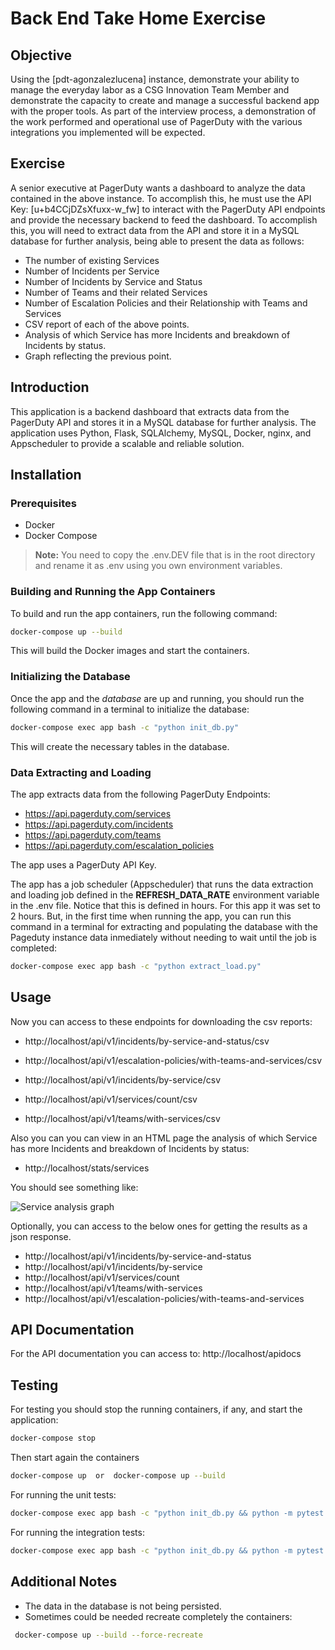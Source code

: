 # Back End Take Home Exercise

## Objective

Using the [pdt-agonzalezlucena] instance, demonstrate your ability to manage the everyday labor as a CSG Innovation Team Member and demonstrate the capacity to create and manage a successful backend app with the proper tools. As part of the interview process, a demonstration of the work performed and operational use of PagerDuty with the various integrations you implemented will be expected.

## Exercise

A senior executive at PagerDuty wants a dashboard to analyze the data contained in the above instance. To accomplish this, he must use the  API Key: [u+b4CCjDZsXfuxx-w_fw] to interact with the PagerDuty API endpoints and provide the necessary backend to feed the dashboard. To accomplish this, you will need to extract data from the API and store it in a MySQL database for further analysis, being able to present the data as follows:

* The number of existing Services
* Number of Incidents per Service
* Number of Incidents by Service and Status
* Number of Teams and their related Services
* Number of Escalation Policies and their Relationship with Teams and Services
* CSV report of each of the above points.
* Analysis of which Service has more Incidents and breakdown of Incidents by status.
* Graph reflecting the previous point.

## Introduction

This application is a backend dashboard that extracts data from the PagerDuty API and stores it in a MySQL database for further analysis. The application uses Python, Flask, SQLAlchemy, MySQL, Docker, nginx, and Appscheduler to provide a scalable and reliable solution.

## Installation

### Prerequisites

* Docker
* Docker Compose

> **Note:** You need to copy the .env.DEV file that is in the root directory and rename it as .env using you own environment variables.

 

### Building and Running the App Containers

To build and run the app containers, run the following command:
```bash
docker-compose up --build
```
This will build the Docker images and start the containers.

###  Initializing the Database
Once the app and the *database* are up and running, you should run the following command in a terminal to initialize the database:

```bash
docker-compose exec app bash -c "python init_db.py"
```
This will create the necessary tables in the database.

### Data Extracting and Loading
The app extracts data from the following PagerDuty Endpoints:

- https://api.pagerduty.com/services
- https://api.pagerduty.com/incidents
- https://api.pagerduty.com/teams
- https://api.pagerduty.com/escalation_policies

The app uses a PagerDuty API Key.

The app has a job scheduler (Appscheduler) that runs the data extraction and loading job defined in the **REFRESH_DATA_RATE** environment variable in the .env file. Notice that this is defined in hours. For this app it was set to 2 hours. 
But, in the first time when running the app, you can run this command in a terminal for extracting and populating the database with the Pageduty instance data inmediately without needing to wait until the job is completed:

```bash
docker-compose exec app bash -c "python extract_load.py"
```
## Usage
Now you can access to these endpoints for downloading the csv reports:
* http://localhost/api/v1/incidents/by-service-and-status/csv

*  http://localhost/api/v1/escalation-policies/with-teams-and-services/csv

* http://localhost/api/v1/incidents/by-service/csv

* http://localhost/api/v1/services/count/csv

* http://localhost/api/v1/teams/with-services/csv

Also you can you can view in an HTML page the analysis of which Service has more Incidents and breakdown of Incidents by status:

*  http://localhost/stats/services  

You should see something like:


![Service analysis graph](https://res.cloudinary.com/dp5eaxjjj/image/upload/v1727268393/services-graph.png)


Optionally, you can access to the below ones for getting the results as a json response. 
* http://localhost/api/v1/incidents/by-service-and-status
* http://localhost/api/v1/incidents/by-service
* http://localhost/api/v1/services/count
* http://localhost/api/v1/teams/with-services
* http://localhost/api/v1/escalation-policies/with-teams-and-services

## API Documentation
For the API documentation you can access to:
http://localhost/apidocs

## Testing
For testing you should stop the running containers, if any, and start the application:
```bash
docker-compose stop
```
Then start again the containers
```bash
docker-compose up  or  docker-compose up --build
```

For running the unit tests:
```bash
docker-compose exec app bash -c "python init_db.py && python -m pytest test/unit"
```

For running the integration tests:
```bash
docker-compose exec app bash -c "python init_db.py && python -m pytest test/integration"
```


## Additional Notes
* The data in the database is not being persisted.
* Sometimes could be needed recreate completely the containers:
```bash
 docker-compose up --build --force-recreate
```


